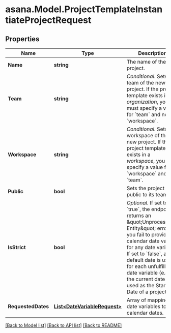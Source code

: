 
# asana.Model.ProjectTemplateInstantiateProjectRequest

## Properties

Name | Type | Description | Notes
------------ | ------------- | ------------- | -------------
**Name** | **string** | The name of the new project. | 
**Team** | **string** | *Conditional*. Sets the team of the new project. If the project template exists in an _organization_, you must specify a value for &#x60;team&#x60; and not &#x60;workspace&#x60;. | [optional] 
**Workspace** | **string** | *Conditional*. Sets the workspace of the new project. If the project template exists in a _workspace_, you must specify a value for &#x60;workspace&#x60; and not &#x60;team&#x60;. | [optional] 
**Public** | **bool** | Sets the project to public to its team. | 
**IsStrict** | **bool** | *Optional*. If set to &#x60;true&#x60;, the endpoint returns an \&quot;Unprocessable Entity\&quot; error if you fail to provide a calendar date value for any date variable. If set to &#x60;false&#x60;, a default date is used for each unfulfilled date variable (e.g., the current date is used as the Start Date of a project). | [optional] 
**RequestedDates** | [**List&lt;DateVariableRequest&gt;**](DateVariableRequest.md) | Array of mappings of date variables to calendar dates. | [optional] 

[[Back to Model list]](../README.md#documentation-for-models)
[[Back to API list]](../README.md#documentation-for-api-endpoints)
[[Back to README]](../README.md)

